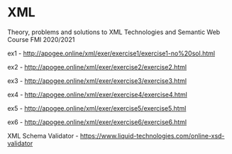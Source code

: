 # XML
Theory, problems and solutions to XML Technologies and Semantic Web Course FMI 2020/2021

ex1 - http://apogee.online/xml/exer/exercise1/exercise1-no%20sol.html

ex2 - http://apogee.online/xml/exer/exercise2/exercise2.html

ex3 - http://apogee.online/xml/exer/exercise3/exercise3.html

ex4 - http://apogee.online/xml/exer/exercise4/exercise4.html

ex5 - http://apogee.online/xml/exer/exercise5/exercise5.html

ex6 - http://apogee.online/xml/exer/exercise6/exercise6.html

XML Schema Validator - https://www.liquid-technologies.com/online-xsd-validator
